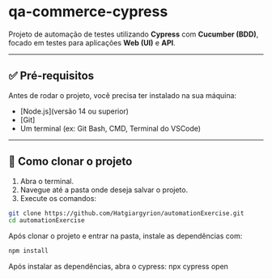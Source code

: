 # qa-commerce-cypress

Projeto de automação de testes utilizando **Cypress** com **Cucumber (BDD)**, focado em testes para aplicações **Web (UI)** e **API**.

---

## ✅ Pré-requisitos

Antes de rodar o projeto, você precisa ter instalado na sua máquina:

- [Node.js](versão 14 ou superior)
- [Git]
- Um terminal (ex: Git Bash, CMD, Terminal do VSCode)

---

## 🚀 Como clonar o projeto

1. Abra o terminal.
2. Navegue até a pasta onde deseja salvar o projeto.
3. Execute os comandos:

```bash
git clone https://github.com/Hatgiargyrion/automationExercise.git
cd automationExercise
```

Após clonar o projeto e entrar na pasta, instale as dependências com:

```bash
npm install
```

Após instalar as dependências, abra o cypress:
npx cypress open